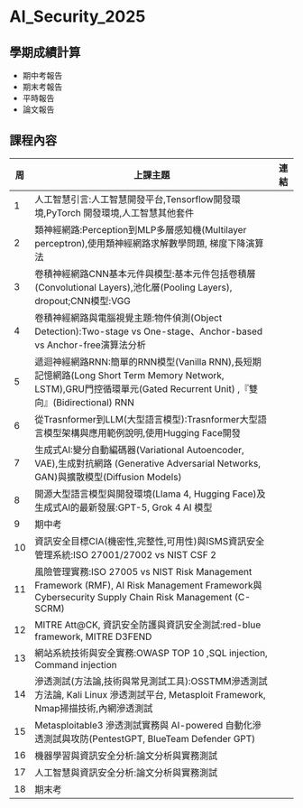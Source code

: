 # AI_Security_2025

## 學期成績計算
- 期中考報告
- 期末考報告
- 平時報告
- 論文報告

## 課程內容
|周|上課主題|連結|
|---- | --------| ------|
| 1	|人工智慧引言:人工智慧開發平台,Tensorflow開發環境,PyTorch 開發環境,人工智慧其他套件||
| 2	| 類神經網路:Perception到MLP多層感知機(Multilayer perceptron),使用類神經網路求解數學問題, 梯度下降演算法||
| 3	| 卷積神經網路CNN基本元件與模型:基本元件包括卷積層(Convolutional Layers),池化層(Pooling Layers), dropout;CNN模型:VGG||
| 4	| 卷積神經網路與電腦視覺主題:物件偵測(Object Detection):Two-stage vs One-stage、Anchor-based vs Anchor-free演算法分析||
| 5	| 遞迴神經網路RNN:簡單的RNN模型(Vanilla RNN),長短期記憶網路(Long Short Term Memory Network, LSTM),GRU門控循環單元(Gated Recurrent Unit) ,『雙向』(Bidirectional) RNN||
| 6	| 從Trasnformer到LLM(大型語言模型):Trasnformer大型語言模型架構與應用範例說明,使用Hugging Face開發||
| 7	| 生成式AI:變分自動編碼器(Variational Autoencoder, VAE),生成對抗網路 (Generative Adversarial Networks, GAN)與擴散模型(Diffusion Models)||
| 8	| 開源大型語言模型與開發環境(Llama 4, Hugging Face)及生成式AI的最新發展:GPT-5, Grok 4 AI 模型||
|  9| 	期中考||
| 10	| 資訊安全目標CIA(機密性,完整性,可用性)與ISMS資訊安全管理系統:ISO 27001/27002 vs NIST CSF 2||
| 11	| 風險管理實務:ISO 27005 vs NIST Risk Management Framework (RMF), AI Risk Management Framework與 Cybersecurity Supply Chain Risk Management (C-SCRM)||
| 12	| MITRE Att@CK, 資訊安全防護與資訊安全測試:red-blue framework, MITRE D3FEND||
| 13	| 網站系統技術與安全實務:OWASP TOP 10 ,SQL injection, Command injection||
| 14	| 滲透測試(方法論,技術與常見測試工具):OSSTMM滲透測試方法論, Kali Linux 滲透測試平台, Metasploit Framework, Nmap掃描技術,內網滲透測試||
| 15| 	Metasploitable3 滲透測試實務與 AI-powered 自動化滲透測試與攻防(PentestGPT, BlueTeam Defender GPT)||
| 16	| 機器學習與資訊安全分析:論文分析與實務測試||
| 17	| 人工智慧與資訊安全分析:論文分析與實務測試||
| 18	| 期末考||
